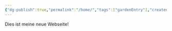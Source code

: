 ```yaml
---
{"dg-publish":true,"permalink":"/home/","tags":["gardenEntry"],"created":"2025-07-03T15:25:32.516+02:00"}
---
```


Dies ist meine neue Webseite!

